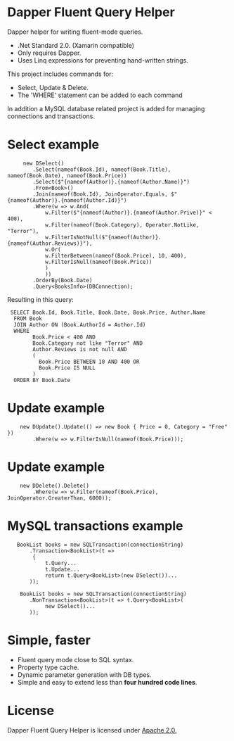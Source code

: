 # Dapper Fluent Query Helper
Dapper helper for writing fluent-mode queries.

 - .Net Standard 2.0. (Xamarin compatible)
 - Only requires Dapper.
 - Uses Linq expressions for preventing hand-written strings.

 This project includes commands for:
 - Select, Update & Delete.
 - The 'WHERE' statement can be added to each command

 In addition a MySQL database related project is added for managing connections and transactions.

# Select example 
```
     new DSelect()
        .Select(nameof(Book.Id), nameof(Book.Title), nameof(Book.Date), nameof(Book.Price))
        .Select($"{nameof(Author)}.{nameof(Author.Name)}")
        .From<Book>()
        .Join(nameof(Book.Id), JoinOperator.Equals, $"{nameof(Author)}.{nameof(Author.Id)}")
        .Where(w => w.And(
            w.Filter($"{nameof(Author)}.{nameof(Author.Prive)}" < 400),
            w.Filter(nameof(Book.Category), Operator.NotLike, "Terror"),
            w.FilterIsNotNull($"{nameof(Author)}.{nameof(Author.Reviews)}"),
            w.Or(
            w.FilterBetween(nameof(Book.Price), 10, 400),
            w.FilterIsNull(nameof(Book.Price))
            )
            ))
        .OrderBy(Book.Date)
        .Query<BooksInfo>(DBConnection);    
```

Resulting in this query:
```
 SELECT Book.Id, Book.Title, Book.Date, Book.Price, Author.Name
  FROM Book
  JOIN Author ON (Book.AuthorId = Author.Id)
  WHERE 
        Book.Price < 400 AND 
        Book.Category not like "Terror" AND 
        Author.Reviews is not null AND
        (
          Book.Price BETWEEN 10 AND 400 OR
          Book.Price IS NULL
        )
  ORDER BY Book.Date
```

# Update example
```
    new DUpdate().Update(() => new Book { Price = 0, Category = "Free" })
        .Where(w => w.FilterIsNull(nameof(Book.Price)));

```

# Update example
```
    new DDelete().Delete()
        .Where(w => w.Filter(nameof(Book.Price), JoinOperator.GreaterThan, 6000));

```

# MySQL transactions example
```
   BookList books = new SQLTransaction(connectionString)
       .Transaction<BookList>(t => 
        {
            t.Query...
            t.Update...
            return t.Query<BookList>(new DSelect())...
       ));

    BookList books = new SQLTransaction(connectionString)
       .NonTransaction<BookList>(t => t.Query<BookList>(
            new DSelect()...
       ));
```

# Simple, faster

- Fluent query mode close to SQL syntax.
- Property type cache.
- Dynamic parameter generation with DB types.
- Simple and easy to extend less than **four hundred code lines**.

# License

Dapper Fluent Query Helper is licensed under [Apache 2.0.](https://github.com/jiman14/DapperFluentQueryHelper/blob/main/LICENSE "Apache 2.0 License")
